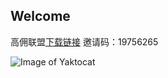 ## Welcome 

高佣联盟[下载链接](https://url.cn/572GH26)
邀请码：19756265



![Image of Yaktocat](https://raw.githubusercontent.com/for1uck/gylm/master/565578047.jpg)


